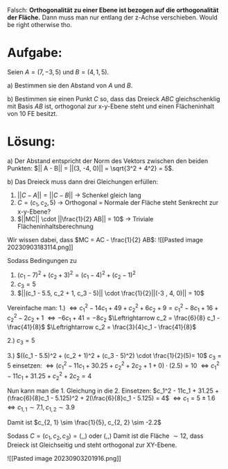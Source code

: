 Falsch: **Orthogonalität zu einer Ebene ist bezogen auf die orthogonalität der Fläche.** Dann muss man nur entlang der z-Achse verschieben. Would be right otherwise tho.
# Aufgabe:
Seien $A = (7, -3, 5)$ und $B = (4, 1, 5)$. 

a) Bestimmen sie den Abstand von $A$ und $B$.

b) Bestimmen sie einen Punkt $C$ so, dass das Dreieck $ABC$ gleichschenklig mit Basis $AB$ ist, orthogonal zur x-y-Ebene steht und einen Flächeninhalt von $10$ FE besitzt.
# Lösung:
a) Der Abstand entspricht der Norm des Vektors zwischen den beiden Punkten:
$|| A - B|| = ||(3, -4, 0)|| = \sqrt{3^2 + 4^2} = 5$.

b)
Das Dreieck muss dann drei Gleichungen erfüllen:

1) $|| C - A|| = ||C - B||$ -> Schenkel gleich lang
2) $C = (c_1, c_2, 5)$  -> Orthogonal = Normale der Fläche steht Senkrecht zur x-y-Ebene? 
3) $||MC|| \cdot ||\frac{1}{2} AB|| = 10$ -> Triviale Flächeninhaltsberechnung

Wir wissen dabei, dass $MC = AC - \frac{1}{2} AB$:
![[Pasted image 20230903183114.png]]

Sodass Bedingungen zu
1) $(c_1 - 7)^2 + (c_2 + 3)^2 = (c_1 - 4)^2 + (c_2 - 1)^2$
2) $c_3 = 5$
3) $||(c_1 - 5.5, c_2 + 1, c_3 - 5)|| \cdot \frac{1}{2}||(-3 , 4, 0)|| = 10$ 

Vereinfache man:
1.)
$\Leftrightarrow c_1^2 - 14c_1 + 49 + c_2^2 + 6c_2 + 9 = c_1^2 - 8c_1 + 16 + c_2^2 - 2c_2 + 1$
$\Leftrightarrow -6 c_1 + 41 = -8c_2$
$\Leftrightarrow c_2 = \frac{6}{8} c_1 - \frac{41}{8}$
$\Leftrightarrow c_2 = \frac{3}{4}c_1 - \frac{41}{8}$

2.) $c_3 = 5$

3.)
$((c_1 - 5.5)^2 + (c_2 + 1)^2 + (c_3 - 5)^2) \cdot \frac{1}{2}(5)= 10$
$c_3 = 5$ einsetzen:
$\Leftrightarrow (c_1^2 - 11c_1 + 30.25 + c_2^2 + 2c_2 + 1 + 0) \cdot (2.5) = 10$
$\Leftrightarrow c_1^2 - 11c_1 + 31.25 + c_2^2 + 2c_2 = 4$

Nun kann man die 1. Gleichung in die 2. Einsetzen:
$c_1^2 - 11c_1 + 31.25 + (\frac{6}{8}c_1 - 5.125)^2 + 2(\frac{6}{8}c_1 - 5.125) = 4$
$\Leftrightarrow c_1 = 5 \pm 1.6 \Leftrightarrow c_{1, 1} \sim 7.1, c_{1, 2} \sim 3.9$

Damit ist $c_{2, 1} \sim \frac{1}{5}, c_{2, 2} \sim -2.2$


Sodass $C = (c_1, c_2, c_3) = (,,)$ oder $(,,)$
Damit ist die Fläche $\sim 12$, dass Dreieck ist Gleichseitig und steht orthogonal zur XY-Ebene.

![[Pasted image 20230903201916.png]]

